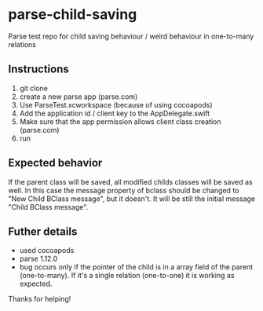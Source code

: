 # parse-child-saving
Parse test repo for child saving behaviour / weird behaviour in one-to-many relations

## Instructions
1. git clone
2. create a new parse app (parse.com) 
3. Use ParseTest.xcworkspace (because of using cocoapods)
4. Add the application id / client key to the AppDelegate.swift
5. Make sure that the app permission allows client class creation (parse.com)
6. run 

## Expected behavior
If the parent class will be saved, all modified childs classes will be saved as well. In this case the message property of bclass should be changed to "New Child BClass message", but it doesn't. It will be still the initial message "Child BClass message".

## Futher details
* used cocoapods
* parse 1.12.0
* bug occurs only if the pointer of the child is in a array field of the parent (one-to-many). If it's a single relation (one-to-one) it is working as expected.

Thanks for helping!

